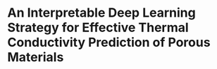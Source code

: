 # An Interpretable Deep Learning Strategy for Effective Thermal Conductivity Prediction of Porous Materials
